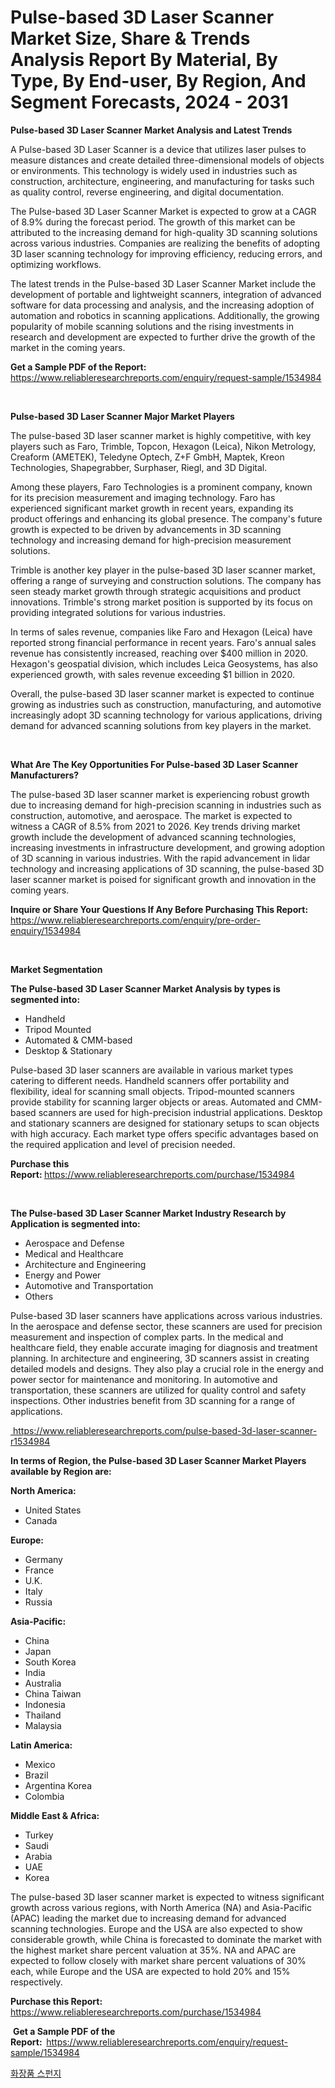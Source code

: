 <p><h1>Pulse-based 3D Laser Scanner Market Size, Share & Trends Analysis Report By Material, By Type, By End-user, By Region, And Segment Forecasts, 2024 - 2031</h1></p><p><strong>Pulse-based 3D Laser Scanner Market Analysis and Latest Trends</strong></p>
<p><p>A Pulse-based 3D Laser Scanner is a device that utilizes laser pulses to measure distances and create detailed three-dimensional models of objects or environments. This technology is widely used in industries such as construction, architecture, engineering, and manufacturing for tasks such as quality control, reverse engineering, and digital documentation.</p><p>The Pulse-based 3D Laser Scanner Market is expected to grow at a CAGR of 8.9% during the forecast period. The growth of this market can be attributed to the increasing demand for high-quality 3D scanning solutions across various industries. Companies are realizing the benefits of adopting 3D laser scanning technology for improving efficiency, reducing errors, and optimizing workflows.</p><p>The latest trends in the Pulse-based 3D Laser Scanner Market include the development of portable and lightweight scanners, integration of advanced software for data processing and analysis, and the increasing adoption of automation and robotics in scanning applications. Additionally, the growing popularity of mobile scanning solutions and the rising investments in research and development are expected to further drive the growth of the market in the coming years.</p></p>
<p><strong>Get a Sample PDF of the Report:&nbsp;</strong> <a href="https://www.reliableresearchreports.com/enquiry/request-sample/1534984">https://www.reliableresearchreports.com/enquiry/request-sample/1534984</a></p>
<p>&nbsp;</p>
<p><strong>Pulse-based 3D Laser Scanner Major Market Players</strong></p>
<p><p>The pulse-based 3D laser scanner market is highly competitive, with key players such as Faro, Trimble, Topcon, Hexagon (Leica), Nikon Metrology, Creaform (AMETEK), Teledyne Optech, Z+F GmbH, Maptek, Kreon Technologies, Shapegrabber, Surphaser, Riegl, and 3D Digital.</p><p>Among these players, Faro Technologies is a prominent company, known for its precision measurement and imaging technology. Faro has experienced significant market growth in recent years, expanding its product offerings and enhancing its global presence. The company's future growth is expected to be driven by advancements in 3D scanning technology and increasing demand for high-precision measurement solutions.</p><p>Trimble is another key player in the pulse-based 3D laser scanner market, offering a range of surveying and construction solutions. The company has seen steady market growth through strategic acquisitions and product innovations. Trimble's strong market position is supported by its focus on providing integrated solutions for various industries.</p><p>In terms of sales revenue, companies like Faro and Hexagon (Leica) have reported strong financial performance in recent years. Faro's annual sales revenue has consistently increased, reaching over $400 million in 2020. Hexagon's geospatial division, which includes Leica Geosystems, has also experienced growth, with sales revenue exceeding $1 billion in 2020.</p><p>Overall, the pulse-based 3D laser scanner market is expected to continue growing as industries such as construction, manufacturing, and automotive increasingly adopt 3D scanning technology for various applications, driving demand for advanced scanning solutions from key players in the market.</p></p>
<p>&nbsp;</p>
<p><strong>What Are The Key Opportunities For Pulse-based 3D Laser Scanner Manufacturers?</strong></p>
<p><p>The pulse-based 3D laser scanner market is experiencing robust growth due to increasing demand for high-precision scanning in industries such as construction, automotive, and aerospace. The market is expected to witness a CAGR of 8.5% from 2021 to 2026. Key trends driving market growth include the development of advanced scanning technologies, increasing investments in infrastructure development, and growing adoption of 3D scanning in various industries. With the rapid advancement in lidar technology and increasing applications of 3D scanning, the pulse-based 3D laser scanner market is poised for significant growth and innovation in the coming years.</p></p>
<p><strong>Inquire or Share Your Questions If Any Before Purchasing This Report:</strong> <a href="https://www.reliableresearchreports.com/enquiry/pre-order-enquiry/1534984">https://www.reliableresearchreports.com/enquiry/pre-order-enquiry/1534984</a></p>
<p>&nbsp;</p>
<p><strong>Market Segmentation</strong></p>
<p><strong>The Pulse-based 3D Laser Scanner Market Analysis by types is segmented into:</strong></p>
<p><ul><li>Handheld</li><li>Tripod Mounted</li><li>Automated & CMM-based</li><li>Desktop & Stationary</li></ul></p>
<p><p>Pulse-based 3D laser scanners are available in various market types catering to different needs. Handheld scanners offer portability and flexibility, ideal for scanning small objects. Tripod-mounted scanners provide stability for scanning larger objects or areas. Automated and CMM-based scanners are used for high-precision industrial applications. Desktop and stationary scanners are designed for stationary setups to scan objects with high accuracy. Each market type offers specific advantages based on the required application and level of precision needed.</p></p>
<p><strong>Purchase this Report:&nbsp;</strong><a href="https://www.reliableresearchreports.com/purchase/1534984">https://www.reliableresearchreports.com/purchase/1534984</a></p>
<p>&nbsp;</p>
<p><strong>The Pulse-based 3D Laser Scanner Market Industry Research by Application is segmented into:</strong></p>
<p><ul><li>Aerospace and Defense</li><li>Medical and Healthcare</li><li>Architecture and Engineering</li><li>Energy and Power</li><li>Automotive and Transportation</li><li>Others</li></ul></p>
<p><p>Pulse-based 3D laser scanners have applications across various industries. In the aerospace and defense sector, these scanners are used for precision measurement and inspection of complex parts. In the medical and healthcare field, they enable accurate imaging for diagnosis and treatment planning. In architecture and engineering, 3D scanners assist in creating detailed models and designs. They also play a crucial role in the energy and power sector for maintenance and monitoring. In automotive and transportation, these scanners are utilized for quality control and safety inspections. Other industries benefit from 3D scanning for a range of applications.</p></p>
<p><a href="https://www.reliableresearchreports.com/pulse-based-3d-laser-scanner-r1534984">&nbsp;https://www.reliableresearchreports.com/pulse-based-3d-laser-scanner-r1534984</a></p>
<p><strong>In terms of Region, the Pulse-based 3D Laser Scanner Market Players available by Region are:</strong></p>
<p>
    <p> <strong> North America: </strong>
        <ul>
            <li>United States</li>
            <li>Canada</li>
        </ul>
        </p> 
    <p> <strong> Europe: </strong>
        <ul>
            <li>Germany</li>
            <li>France</li>
            <li>U.K.</li>
            <li>Italy</li>
            <li>Russia</li>
        </ul>
        </p> 
    <p> <strong> Asia-Pacific: </strong>
        <ul>
            <li>China</li>
            <li>Japan</li>
            <li>South Korea</li>
            <li>India</li>
            <li>Australia</li>
            <li>China Taiwan</li>
            <li>Indonesia</li>
            <li>Thailand</li>
            <li>Malaysia</li>
        </ul>
        </p> 
    <p> <strong> Latin America: </strong>
        <ul>
            <li>Mexico</li>
            <li>Brazil</li>
            <li>Argentina Korea</li>
            <li>Colombia</li>
        </ul>
        </p> 
    <p> <strong> Middle East & Africa: </strong>
        <ul>
            <li>Turkey</li>
            <li>Saudi</li>
            <li>Arabia</li>
            <li>UAE</li>
            <li>Korea</li>
        </ul>
    </p>
    </p>
<p><p>The pulse-based 3D laser scanner market is expected to witness significant growth across various regions, with North America (NA) and Asia-Pacific (APAC) leading the market due to increasing demand for advanced scanning technologies. Europe and the USA are also expected to show considerable growth, while China is forecasted to dominate the market with the highest market share percent valuation at 35%. NA and APAC are expected to follow closely with market share percent valuations of 30% each, while Europe and the USA are expected to hold 20% and 15% respectively.</p></p>
<p><strong>Purchase this Report: </strong><a href="https://www.reliableresearchreports.com/purchase/1534984">https://www.reliableresearchreports.com/purchase/1534984</a></p>
<p>&nbsp;<strong>Get a Sample PDF of the Report:&nbsp;&nbsp;</strong><a href="https://www.reliableresearchreports.com/enquiry/request-sample/1534984">https://www.reliableresearchreports.com/enquiry/request-sample/1534984</a></p>
<p><strong></strong></p>
<p><p><a href="https://github.com/iansanftyord09878/Market-Research-Report-List-1/blob/main/706040237090.md">화장품 스펀지</a></p></p>